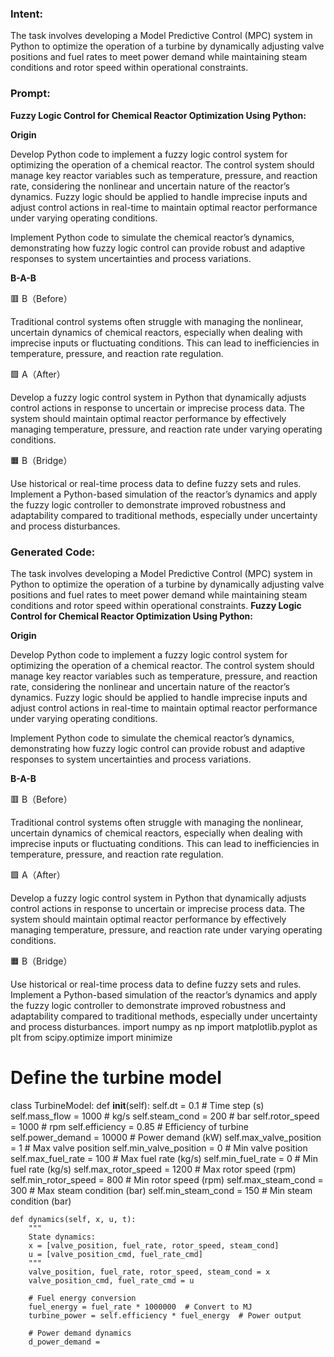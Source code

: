 ### Intent:
The task involves developing a Model Predictive Control (MPC) system in Python to optimize the operation of a turbine by dynamically adjusting valve positions and fuel rates to meet power demand while maintaining steam conditions and rotor speed within operational constraints.

### Prompt:
**Fuzzy Logic Control for Chemical Reactor Optimization Using Python:**

**Origin**

Develop Python code to implement a fuzzy logic control system for optimizing the operation of a chemical reactor. The control system should manage key reactor variables such as temperature, pressure, and reaction rate, considering the nonlinear and uncertain nature of the reactor’s dynamics. Fuzzy logic should be applied to handle imprecise inputs and adjust control actions in real-time to maintain optimal reactor performance under varying operating conditions.

Implement Python code to simulate the chemical reactor’s dynamics, demonstrating how fuzzy logic control can provide robust and adaptive responses to system uncertainties and process variations.

**B-A-B**

🟥 B（Before）

Traditional control systems often struggle with managing the nonlinear, uncertain dynamics of chemical reactors, especially when dealing with imprecise inputs or fluctuating conditions. This can lead to inefficiencies in temperature, pressure, and reaction rate regulation.

🟩 A（After）

Develop a fuzzy logic control system in Python that dynamically adjusts control actions in response to uncertain or imprecise process data. The system should maintain optimal reactor performance by effectively managing temperature, pressure, and reaction rate under varying operating conditions.

🟧 B（Bridge）

Use historical or real-time process data to define fuzzy sets and rules. Implement a Python-based simulation of the reactor’s dynamics and apply the fuzzy logic controller to demonstrate improved robustness and adaptability compared to traditional methods, especially under uncertainty and process disturbances.

### Generated Code:
The task involves developing a Model Predictive Control (MPC) system in Python to optimize the operation of a turbine by dynamically adjusting valve positions and fuel rates to meet power demand while maintaining steam conditions and rotor speed within operational constraints.
**Fuzzy Logic Control for Chemical Reactor Optimization Using Python:**

**Origin**

Develop Python code to implement a fuzzy logic control system for optimizing the operation of a chemical reactor. The control system should manage key reactor variables such as temperature, pressure, and reaction rate, considering the nonlinear and uncertain nature of the reactor’s dynamics. Fuzzy logic should be applied to handle imprecise inputs and adjust control actions in real-time to maintain optimal reactor performance under varying operating conditions.

Implement Python code to simulate the chemical reactor’s dynamics, demonstrating how fuzzy logic control can provide robust and adaptive responses to system uncertainties and process variations.

**B-A-B**

🟥 B（Before）

Traditional control systems often struggle with managing the nonlinear, uncertain dynamics of chemical reactors, especially when dealing with imprecise inputs or fluctuating conditions. This can lead to inefficiencies in temperature, pressure, and reaction rate regulation.

🟩 A（After）

Develop a fuzzy logic control system in Python that dynamically adjusts control actions in response to uncertain or imprecise process data. The system should maintain optimal reactor performance by effectively managing temperature, pressure, and reaction rate under varying operating conditions.

🟧 B（Bridge）

Use historical or real-time process data to define fuzzy sets and rules. Implement a Python-based simulation of the reactor’s dynamics and apply the fuzzy logic controller to demonstrate improved robustness and adaptability compared to traditional methods, especially under uncertainty and process disturbances.
import numpy as np
import matplotlib.pyplot as plt
from scipy.optimize import minimize

# Define the turbine model
class TurbineModel:
    def __init__(self):
        self.dt = 0.1  # Time step (s)
        self.mass_flow = 1000  # kg/s
        self.steam_cond = 200  # bar
        self.rotor_speed = 1000  # rpm
        self.efficiency = 0.85  # Efficiency of turbine
        self.power_demand = 10000  # Power demand (kW)
        self.max_valve_position = 1  # Max valve position
        self.min_valve_position = 0  # Min valve position
        self.max_fuel_rate = 100  # Max fuel rate (kg/s)
        self.min_fuel_rate = 0  # Min fuel rate (kg/s)
        self.max_rotor_speed = 1200  # Max rotor speed (rpm)
        self.min_rotor_speed = 800  # Min rotor speed (rpm)
        self.max_steam_cond = 300  # Max steam condition (bar)
        self.min_steam_cond = 150  # Min steam condition (bar)

    def dynamics(self, x, u, t):
        """
        State dynamics:
        x = [valve_position, fuel_rate, rotor_speed, steam_cond]
        u = [valve_position_cmd, fuel_rate_cmd]
        """
        valve_position, fuel_rate, rotor_speed, steam_cond = x
        valve_position_cmd, fuel_rate_cmd = u

        # Fuel energy conversion
        fuel_energy = fuel_rate * 1000000  # Convert to MJ
        turbine_power = self.efficiency * fuel_energy  # Power output

        # Power demand dynamics
        d_power_demand =
